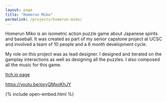 ```yaml
---
layout: page
title: "Homerun Miko"
permalink: /projects/homerun-miko/
---
```

Homerun Miko is an isometric action puzzle game about Japanese spirits and baseball.
It was created as part of my senior capstone project at UCSC and involved a team of 
10 people and a 6 month development cycle.

My role on this project was as lead designer. I designed and iterated on the gamplay
interactions as well as designing all the puzzles. I also composed all the music for 
this game.

[Itch.io page](https://chonkershq.itch.io/homerun-miko)

https://youtu.be/pxyQMxoKhJY

{% include open-embed.html %}
